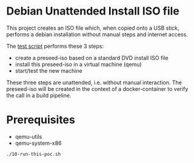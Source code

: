 # Debian Unattended Install ISO file

This project creates an ISO file which, when copied onto a USB stick, performs
a debian installation without manual steps and internet access.

The [test script](./10-run-this-poc.sh) performs these 3 steps:
- create a preseed-iso based on a standard DVD install ISO file
- install this preseed-iso in a virtual machine (qemu)
- start/test the new machine

These three steps are unattended, i.e. without manual interaction.
The preseed-iso will be created in the context of a docker-container to verify the
call in a  build pipeline.

# Prerequisites
- qemu-utils
- qemu-system-x86

```
./10-run-this-poc.sh
```
